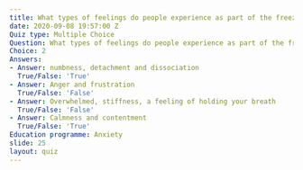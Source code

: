 ```yaml
---
title: What types of feelings do people experience as part of the freeze response?
date: 2020-09-08 19:57:00 Z
Quiz type: Multiple Choice
Question: What types of feelings do people experience as part of the freeze response?
Choice: 2
Answers:
- Answer: numbness, detachment and dissociation
  True/False: 'True'
- Answer: Anger and frustration
  True/False: 'False'
- Answer: Overwhelmed, stiffness, a feeling of holding your breath
  True/False: 'False'
- Answer: Calmness and contentment
  True/False: 'True'
Education programme: Anxiety
slide: 25
layout: quiz
---
```


